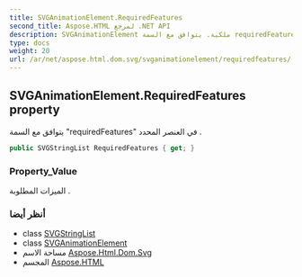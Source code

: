 ```yaml
---
title: SVGAnimationElement.RequiredFeatures
second_title: Aspose.HTML لمرجع .NET API
description: SVGAnimationElement ملكية. يتوافق مع السمة requiredFeatures في العنصر المحدد .
type: docs
weight: 20
url: /ar/net/aspose.html.dom.svg/svganimationelement/requiredfeatures/
---
```

## SVGAnimationElement.RequiredFeatures property

يتوافق مع السمة "requiredFeatures" في العنصر المحدد .

```csharp
public SVGStringList RequiredFeatures { get; }
```

### Property_Value

الميزات المطلوبة .

### أنظر أيضا

* class [SVGStringList](../../../aspose.html.dom.svg.datatypes/svgstringlist/)
* class [SVGAnimationElement](../)
* مساحة الاسم [Aspose.Html.Dom.Svg](../../svganimationelement/)
* المجسم [Aspose.HTML](../../../)


